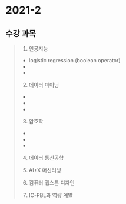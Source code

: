 # 2021-2
## 수강 과목 

> 1. 인공지능
> - logistic regression (boolean operator)
> -
> -
> 
> 2. 데이터 마이닝
> -
> -
> -
> 
> 3. 암호학
> -
> -
> -
> 4. 데이터 통신공학
> 
> 5. AI+X 머신러닝
> 
> 6. 컴퓨터 캡스톤 디자인
> 
> 7. IC-PBL과 역량 계발 
